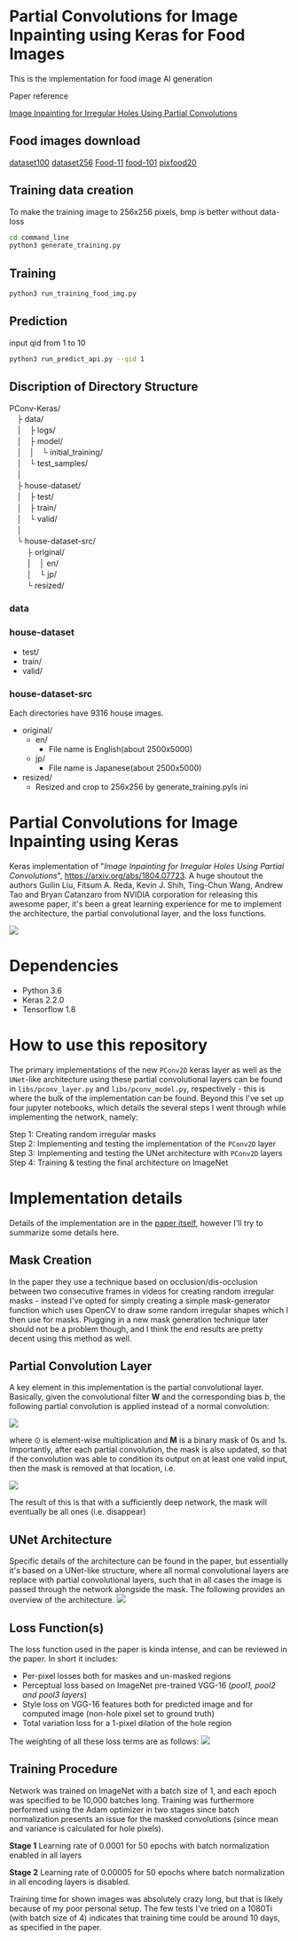 # Partial Convolutions for Image Inpainting using Keras for Food Images
This is the implementation for food image AI generation 

Paper reference 

[Image Inpainting for Irregular Holes Using Partial Convolutions](https://arxiv.org/abs/1804.07723)


## Food images download
[dataset100](http://foodcam.mobi/dataset100.html)
[dataset256](http://foodcam.mobi/dataset256.html)
[Food-11](https://mmspg.epfl.ch/food-image-datasets)
[food-101](https://www.vision.ee.ethz.ch/datasets_extra/food-101/)
[pixfood20](https://github.com/pixnet/2018-pixnet-hackathon/blob/master/opendata/pixfood20.md)


## Training data creation
To make the training image to 256x256 pixels, bmp is better without data-loss
```bash
cd command_line
python3 generate_training.py
```

## Training
```bash
python3 run_training_food_img.py
```

## Prediction
input qid from 1 to 10
```bash
python3 run_predict_api.py --qid 1
```

## Discription of Directory Structure

PConv-Keras/  
　├ data/  
　│　├ logs/  
　│　├ model/  
　│　│　└ initial_training/  
　│　└ test_samples/  
　│　  
　├ house-dataset/  
　│　├ test/  
　│　├ train/  
　│　└ valid/    
　│　  
　└ house-dataset-src/  
　 　├ original/  
　 　│　│ en/  
　 　│　└ jp/  
　 　└ resized/  


### data


### house-dataset
- test/
- train/
- valid/

### house-dataset-src
Each directories have 9316 house images.

- original/
  - en/
    - File name is English(about 2500x5000)
  - jp/
    - File name is Japanese(about 2500x5000)    
- resized/
  - Resized and crop to 256x256 by generate_training.pyls ini


# Partial Convolutions for Image Inpainting using Keras
Keras implementation of "*Image Inpainting for Irregular Holes Using Partial Convolutions*", https://arxiv.org/abs/1804.07723. A huge shoutout the authors Guilin Liu, Fitsum A. Reda, Kevin J. Shih, Ting-Chun Wang, Andrew Tao and Bryan Catanzaro from NVIDIA corporation for releasing this awesome paper, it's been a great learning experience for me to implement the architecture, the partial convolutional layer, and the loss functions. 

<img src='./data/images/sample_results.png' />

# Dependencies
* Python 3.6
* Keras 2.2.0
* Tensorflow 1.8

# How to use this repository
The primary implementations of the new `PConv2D` keras layer as well as the `UNet`-like architecture using these partial convolutional layers can be found in `libs/pconv_layer.py` and `libs/pconv_model.py`, respectively - this is where the bulk of the implementation can be found. Beyond this I've set up four jupyter notebooks, which details the several steps I went through while implementing the network, namely:

Step 1: Creating random irregular masks<br />
Step 2: Implementing and testing the implementation of the `PConv2D` layer<br />
Step 3: Implementing and testing the UNet architecture with `PConv2D` layers<br />
Step 4: Training & testing the final architecture on ImageNet

# Implementation details
Details of the implementation are in the [paper itself](https://arxiv.org/abs/1804.07723), however I'll try to summarize some details here.

## Mask Creation
In the paper they use a technique based on occlusion/dis-occlusion between two consecutive frames in videos for creating random irregular masks - instead I've opted for simply creating a simple mask-generator function which uses OpenCV to draw some random irregular shapes which I then use for masks. Plugging in a new mask generation technique later should not be a problem though, and I think the end results are pretty decent using this method as well.

## Partial Convolution Layer
A key element in this implementation is the partial convolutional layer. Basically, given the convolutional filter **W** and the corresponding bias *b*, the following partial convolution is applied instead of a normal convolution:

<img src='./data/images/eq1.PNG' />

where ⊙ is element-wise multiplication and **M** is a binary mask of 0s and 1s. Importantly, after each partial convolution, the mask is also updated, so that if the convolution was able to condition its output on at least one valid input, then the mask is removed at that location, i.e.

<img src='./data/images/eq2.PNG' />

The result of this is that with a sufficiently deep network, the mask will eventually be all ones (i.e. disappear)

## UNet Architecture
Specific details of the architecture can be found in the paper, but essentially it's based on a UNet-like structure, where all normal convolutional layers are replace with partial convolutional layers, such that in all cases the image is passed through the network alongside the mask. The following provides an overview of the architecture.
<img src='./data/images/architecture.png' />

## Loss Function(s)
The loss function used in the paper is kinda intense, and can be reviewed in the paper. In short it includes:

* Per-pixel losses both for maskes and un-masked regions
* Perceptual loss based on ImageNet pre-trained VGG-16 (*pool1, pool2 and pool3 layers*)
* Style loss on VGG-16 features both for predicted image and for computed image (non-hole pixel set to ground truth)
* Total variation loss for a 1-pixel dilation of the hole region

The weighting of all these loss terms are as follows:
<img src='./data/images/eq7.PNG' />

## Training Procedure
Network was trained on ImageNet with a batch size of 1, and each epoch was specified to be 10,000 batches long. Training was furthermore performed using the Adam optimizer in two stages since batch normalization presents an issue for the masked convolutions (since mean and variance is calculated for hole pixels).

**Stage 1**
Learning rate of 0.0001 for 50 epochs with batch normalization enabled in all layers

**Stage 2**
Learning rate of 0.00005 for 50 epochs where batch normalization in all encoding layers is disabled.

Training time for shown images was absolutely crazy long, but that is likely because of my poor personal setup. The few tests I've tried on a 1080Ti (with batch size of 4) indicates that training time could be around 10 days, as specified in the paper.
